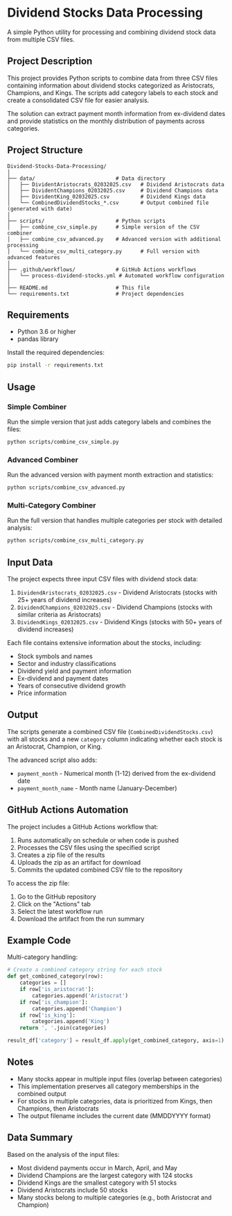 # Dividend Stocks Data Processing

A simple Python utility for processing and combining dividend stock data from multiple CSV files.

## Project Description

This project provides Python scripts to combine data from three CSV files containing information about dividend stocks categorized as Aristocrats, Champions, and Kings. The scripts add category labels to each stock and create a consolidated CSV file for easier analysis.

The solution can extract payment month information from ex-dividend dates and provide statistics on the monthly distribution of payments across categories.

## Project Structure

```
Dividend-Stocks-Data-Processing/
│
├── data/                          # Data directory
│   ├── DividentAristocrats_02032025.csv   # Dividend Aristocrats data
│   ├── DividentChampions_02032025.csv     # Dividend Champions data
│   ├── DividentKing_02032025.csv          # Dividend Kings data
│   └── CombinedDividendStocks_*.csv       # Output combined file (generated with date)
│
├── scripts/                       # Python scripts
│   ├── combine_csv_simple.py      # Simple version of the CSV combiner
│   ├── combine_csv_advanced.py    # Advanced version with additional processing
│   └── combine_csv_multi_category.py      # Full version with advanced features
│
├── .github/workflows/             # GitHub Actions workflows
│   └── process-dividend-stocks.yml # Automated workflow configuration
│
├── README.md                      # This file
└── requirements.txt               # Project dependencies
```

## Requirements

- Python 3.6 or higher
- pandas library

Install the required dependencies:

```bash
pip install -r requirements.txt
```

## Usage

### Simple Combiner

Run the simple version that just adds category labels and combines the files:

```bash
python scripts/combine_csv_simple.py
```

### Advanced Combiner

Run the advanced version with payment month extraction and statistics:

```bash
python scripts/combine_csv_advanced.py
```

### Multi-Category Combiner

Run the full version that handles multiple categories per stock with detailed analysis:

```bash
python scripts/combine_csv_multi_category.py
```

## Input Data

The project expects three input CSV files with dividend stock data:

1. `DividendAristocrats_02032025.csv` - Dividend Aristocrats (stocks with 25+ years of dividend increases)
2. `DividendChampions_02032025.csv` - Dividend Champions (stocks with similar criteria as Aristocrats)
3. `DividendKings_02032025.csv` - Dividend Kings (stocks with 50+ years of dividend increases)

Each file contains extensive information about the stocks, including:
- Stock symbols and names
- Sector and industry classifications
- Dividend yield and payment information
- Ex-dividend and payment dates
- Years of consecutive dividend growth
- Price information

## Output

The scripts generate a combined CSV file (`CombinedDividendStocks.csv`) with all stocks and a new `category` column indicating whether each stock is an Aristocrat, Champion, or King.

The advanced script also adds:
- `payment_month` - Numerical month (1-12) derived from the ex-dividend date
- `payment_month_name` - Month name (January-December)

## GitHub Actions Automation
The project includes a GitHub Actions workflow that:
1. Runs automatically on schedule or when code is pushed
2. Processes the CSV files using the specified script
3. Creates a zip file of the results
4. Uploads the zip as an artifact for download
5. Commits the updated combined CSV file to the repository

To access the zip file:
1. Go to the GitHub repository
2. Click on the "Actions" tab
3. Select the latest workflow run
4. Download the artifact from the run summary

## Example Code

Multi-category handling:

```python
# Create a combined category string for each stock
def get_combined_category(row):
    categories = []
    if row['is_aristocrat']:
        categories.append('Aristocrat')
    if row['is_champion']:
        categories.append('Champion')
    if row['is_king']:
        categories.append('King')
    return ', '.join(categories)

result_df['category'] = result_df.apply(get_combined_category, axis=1)
```

## Notes

- Many stocks appear in multiple input files (overlap between categories)
- This implementation preserves all category memberships in the combined output
- For stocks in multiple categories, data is prioritized from Kings, then Champions, then Aristocrats
- The output filename includes the current date (MMDDYYYY format)

## Data Summary

Based on the analysis of the input files:
- Most dividend payments occur in March, April, and May
- Dividend Champions are the largest category with 124 stocks
- Dividend Kings are the smallest category with 51 stocks
- Dividend Aristocrats include 50 stocks
- Many stocks belong to multiple categories (e.g., both Aristocrat and Champion)
